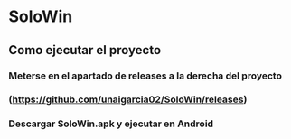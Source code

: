 # SoloWin

## Como ejecutar el proyecto

### Meterse en el apartado de releases a la derecha del proyecto 
### (https://github.com/unaigarcia02/SoloWin/releases)
### Descargar SoloWin.apk y ejecutar en Android
